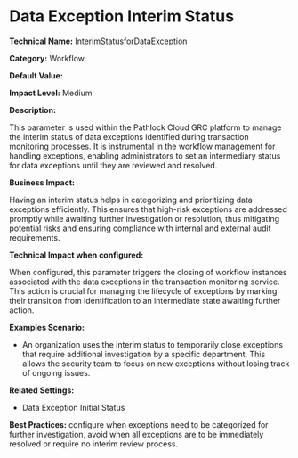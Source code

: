 # Data Exception Interim Status

**Technical Name:** InterimStatusforDataException

**Category:** Workflow

**Default Value:**

**Impact Level:** Medium

**Description:**

This parameter is used within the Pathlock Cloud GRC platform to manage the interim status of data exceptions identified during transaction monitoring processes. It is instrumental in the workflow management for handling exceptions, enabling administrators to set an intermediary status for data exceptions until they are reviewed and resolved.

**Business Impact:**

Having an interim status helps in categorizing and prioritizing data exceptions efficiently. This ensures that high-risk exceptions are addressed promptly while awaiting further investigation or resolution, thus mitigating potential risks and ensuring compliance with internal and external audit requirements.

**Technical Impact when configured:**

When configured, this parameter triggers the closing of workflow instances associated with the data exceptions in the transaction monitoring service. This action is crucial for managing the lifecycle of exceptions by marking their transition from identification to an intermediate state awaiting further action.

**Examples Scenario:**

- An organization uses the interim status to temporarily close exceptions that require additional investigation by a specific department. This allows the security team to focus on new exceptions without losing track of ongoing issues.

**Related Settings:**

- Data Exception Initial Status

**Best Practices:** configure when exceptions need to be categorized for further investigation, avoid when all exceptions are to be immediately resolved or require no interim review process.